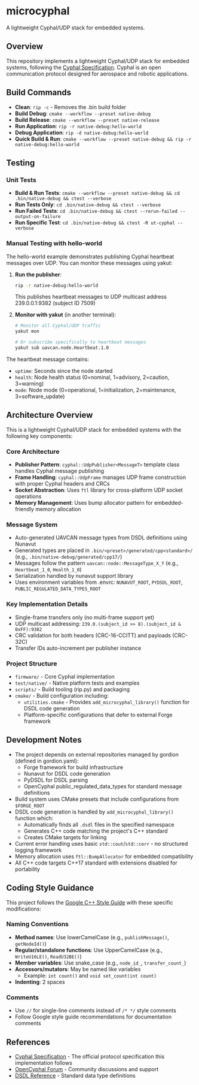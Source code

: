 # microcyphal

A lightweight Cyphal/UDP stack for embedded systems.


## Overview

This repository implements a lightweight Cyphal/UDP stack for embedded systems, following the [Cyphal Specification](https://opencyphal.org/specification). Cyphal is an open communication protocol designed for aerospace and robotic applications.

## Build Commands

- **Clean**: `rip -c` - Removes the .bin build folder
- **Build Debug**: `cmake --workflow --preset native-debug`
- **Build Release**: `cmake --workflow --preset native-release` 
- **Run Application**: `rip -r native-debug:hello-world`
- **Debug Application**: `rip -d native-debug:hello-world`
- **Quick Build & Run**: `cmake --workflow --preset native-debug && rip -r native-debug:hello-world`

## Testing

### Unit Tests
- **Build & Run Tests**: `cmake --workflow --preset native-debug && cd .bin/native-debug && ctest --verbose`
- **Run Tests Only**: `cd .bin/native-debug && ctest --verbose`
- **Run Failed Tests**: `cd .bin/native-debug && ctest --rerun-failed --output-on-failure`
- **Run Specific Test**: `cd .bin/native-debug && ctest -R ut-cyphal --verbose`

### Manual Testing with hello-world

The hello-world example demonstrates publishing Cyphal heartbeat messages over UDP. You can monitor these messages using yakut:

1. **Run the publisher**: 
   ```bash
   rip -r native-debug:hello-world
   ```
   This publishes heartbeat messages to UDP multicast address 239.0.0.1:9382 (subject ID 7509)

2. **Monitor with yakut** (in another terminal):
   ```bash
   # Monitor all Cyphal/UDP traffic
   yakut mon
   
   # Or subscribe specifically to heartbeat messages
   yakut sub uavcan.node.Heartbeat.1.0
   ```

The heartbeat message contains:
- `uptime`: Seconds since the node started
- `health`: Node health status (0=nominal, 1=advisory, 2=caution, 3=warning)
- `mode`: Node mode (0=operational, 1=initialization, 2=maintenance, 3=software_update)

## Architecture Overview

This is a lightweight Cyphal/UDP stack for embedded systems with the following key components:

### Core Architecture
- **Publisher Pattern**: `cyphal::UdpPublisher<MessageT>` template class handles Cyphal message publishing
- **Frame Handling**: `cyphal::UdpFrame` manages UDP frame construction with proper Cyphal headers and CRCs
- **Socket Abstraction**: Uses `ftl` library for cross-platform UDP socket operations
- **Memory Management**: Uses bump allocator pattern for embedded-friendly memory allocation

### Message System
- Auto-generated UAVCAN message types from DSDL definitions using Nunavut
- Generated types are placed in `.bin/<preset>/generated/cpp<standard>/` (e.g., `.bin/native-debug/generated/cpp17/`)
- Messages follow the pattern `uavcan::node::MessageType_X_Y` (e.g., `Heartbeat_1_0`, `Health_1_0`)
- Serialization handled by nunavut support library
- Uses environment variables from .envrc: `NUNAVUT_ROOT`, `PYDSDL_ROOT`, `PUBLIC_REGULATED_DATA_TYPES_ROOT`

### Key Implementation Details
- Single-frame transfers only (no multi-frame support yet)
- UDP multicast addressing: `239.0.(subject_id >> 8).(subject_id & 0xFF):9382`
- CRC validation for both headers (CRC-16-CCITT) and payloads (CRC-32C)
- Transfer IDs auto-increment per publisher instance

### Project Structure
- `firmware/` - Core Cyphal implementation
- `test/native/` - Native platform tests and examples
- `scripts/` - Build tooling (rip.py) and packaging
- `cmake/` - Build configuration including:
  - `utilities.cmake` - Provides `add_microcyphal_library()` function for DSDL code generation
  - Platform-specific configurations that defer to external Forge framework

## Development Notes

- The project depends on external repositories managed by gordion (defined in gordion.yaml):
  - Forge framework for build infrastructure
  - Nunavut for DSDL code generation
  - PyDSDL for DSDL parsing
  - OpenCyphal public_regulated_data_types for standard message definitions
- Build system uses CMake presets that include configurations from `$FORGE_ROOT`
- DSDL code generation is handled by `add_microcyphal_library()` function which:
  - Automatically finds all `.dsdl` files in the specified namespace
  - Generates C++ code matching the project's C++ standard
  - Creates CMake targets for linking
- Current error handling uses basic `std::cout`/`std::cerr` - no structured logging framework
- Memory allocation uses `ftl::BumpAllocator` for embedded compatibility
- All C++ code targets C++17 standard with extensions disabled for portability

## Coding Style Guidance

This project follows the [Google C++ Style Guide](https://google.github.io/styleguide/cppguide.html) with these specific modifications:

### Naming Conventions
- **Method names**: Use lowerCamelCase (e.g., `publishMessage()`, `getNodeId()`)
- **Regular/standalone functions**: Use UpperCamelCase (e.g., `WriteU16LE()`, `ReadU32BE()`)
- **Member variables**: Use snake_case (e.g., `node_id_`, `transfer_count_`)
- **Accessors/mutators**: May be named like variables
  - Example: `int count()` and `void set_count(int count)`
- **Indenting**: 2 spaces

### Comments
- Use `//` for single-line comments instead of `/* */` style comments
- Follow Google style guide recommendations for documentation comments

## References

- [Cyphal Specification](https://opencyphal.org/specification) - The official protocol specification this implementation follows
- [OpenCyphal Forum](https://forum.opencyphal.org/) - Community discussions and support
- [DSDL Reference](https://github.com/OpenCyphal/public_regulated_data_types) - Standard data type definitions